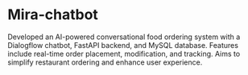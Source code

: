# Mira-chatbot
Developed an AI-powered conversational food ordering system with a Dialogflow chatbot, FastAPI backend, and MySQL database. Features include real-time order placement, modification, and tracking. Aims to simplify restaurant ordering and enhance user experience.
